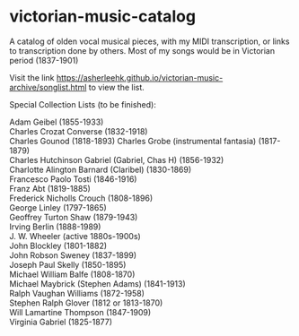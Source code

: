 # victorian-music-catalog
A catalog of olden vocal musical pieces, with my MIDI transcription, or links to transcription done by others. Most of my songs would be in Victorian period (1837-1901)

Visit the link https://asherleehk.github.io/victorian-music-archive/songlist.html to view the list.

Special Collection Lists (to be finished):

Adam Geibel (1855-1933)<br>
Charles Crozat Converse (1832-1918)<br>
Charles Gounod (1818-1893)
Charles Grobe (instrumental fantasia) (1817-1879)<br>
Charles Hutchinson Gabriel (Gabriel, Chas H) (1856-1932)<br>
Charlotte Alington Barnard (Claribel) (1830-1869)<br>
Francesco Paolo Tosti (1846-1916)<br>
Franz Abt (1819-1885)<br>
Frederick Nicholls Crouch (1808-1896)<br>
George Linley (1797-1865)<br>
Geoffrey Turton Shaw (1879-1943)<br>
Irving Berlin (1888-1989)<br>
J. W. Wheeler (active 1880s-1900s)<br>
John Blockley (1801-1882)<br>
John Robson Sweney (1837-1899)<br>
Joseph Paul Skelly (1850-1895)<br>
Michael William Balfe (1808-1870)<br>
Michael Maybrick (Stephen Adams) (1841-1913)<br>
Ralph Vaughan Williams (1872-1958)<br>
Stephen Ralph Glover (1812 or 1813-1870)<br>
Will Lamartine Thompson (1847-1909)<br>
Virginia Gabriel (1825-1877)
